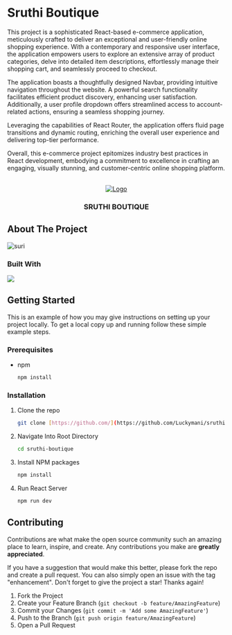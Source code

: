 # Sruthi Boutique
This project is a sophisticated React-based e-commerce application, meticulously crafted to deliver an exceptional and user-friendly online shopping experience. With a contemporary and responsive user interface, the application empowers users to explore an extensive array of product categories, delve into detailed item descriptions, effortlessly manage their shopping cart, and seamlessly proceed to checkout.

The application boasts a thoughtfully designed Navbar, providing intuitive navigation throughout the website. A powerful search functionality facilitates efficient product discovery, enhancing user satisfaction. Additionally, a user profile dropdown offers streamlined access to account-related actions, ensuring a seamless shopping journey.

Leveraging the capabilities of React Router, the application offers fluid page transitions and dynamic routing, enriching the overall user experience and delivering top-tier performance.

Overall, this e-commerce project epitomizes industry best practices in React development, embodying a commitment to excellence in crafting an engaging, visually stunning, and customer-centric online shopping platform.
<a name="readme-top"></a>


<!-- PROJECT LOGO -->
<br />
<div align="center">
  <a href="https://github.com/Mohsin-mw/Flip-Market-Ecommerce-Web-App/repo_name">
    <img src="https://i.ibb.co/F7bvD64/Logo-1.png" alt="Logo" >
  </a>

<h3 align="center">SRUTHI BOUTIQUE</h3>
</div>


<!-- ABOUT THE PROJECT -->
## About The Project
![suri](https://github.com/Mohsin-mw/Rawg/assets/122507740/4ab014a3-ac10-466e-a809-6d39ad3438ec)





### Built With
![](https://skillicons.dev/icons?i=react,tailwind,ts,nodejs,expressjs,mongodb,socketio)



<!-- GETTING STARTED -->
## Getting Started

This is an example of how you may give instructions on setting up your project locally.
To get a local copy up and running follow these simple example steps.

### Prerequisites

* npm
  ```sh
  npm install 
  ```

### Installation

1. Clone the repo
   ```sh
   git clone [https://github.com/](https://github.com/Luckymani/sruthi-boutique.git)
   ```
2. Navigate Into Root Directory
   ```sh
   cd sruthi-boutique
   ```
   
3. Install NPM packages
   ```sh
   npm install
   ```
4. Run React Server
   ```js
   npm run dev
   ```


<!-- CONTRIBUTING -->
## Contributing

Contributions are what make the open source community such an amazing place to learn, inspire, and create. Any contributions you make are **greatly appreciated**.

If you have a suggestion that would make this better, please fork the repo and create a pull request. You can also simply open an issue with the tag "enhancement".
Don't forget to give the project a star! Thanks again!

1. Fork the Project
2. Create your Feature Branch (`git checkout -b feature/AmazingFeature`)
3. Commit your Changes (`git commit -m 'Add some AmazingFeature'`)
4. Push to the Branch (`git push origin feature/AmazingFeature`)
5. Open a Pull Request

